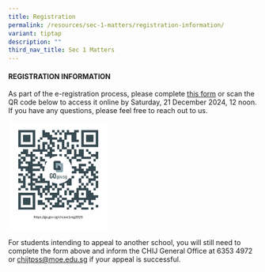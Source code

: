```yaml
---
title: Registration
permalink: /resources/sec-1-matters/registration-information/
variant: tiptap
description: ""
third_nav_title: Sec 1 Matters
---
```

<h4>REGISTRATION INFORMATION</h4>
<p>As part of the e-registration process, please complete <a href="https://form.gov.sg/67203fd1a8cd3e2fc1c96ff1" rel="noopener noreferrer nofollow" target="_blank">this form</a> or
scan the QR code below to access it online by Saturday, 21 December 2024,
12 noon. If you have any questions, please feel free to reach out to us.</p>
<div class="isomer-image-wrapper">
<img style="width: 40%;" height="auto" width="100%" alt="sec 1 registration 2025" src="/images/Admission/chijsec1reg2025.png">
</div>
<p>For students intending to appeal to another school, you will still need
to complete the form above and inform the CHIJ General Office at 6353 4972
or <a href="mailto:chijtpss@moe.edu.sg" rel="noopener noreferrer nofollow" target="_blank">chijtpss@moe.edu.sg</a> if
your appeal is successful.</p>